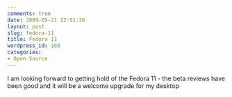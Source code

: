 ```yaml
---
comments: true
date: 2009-05-21 12:51:36
layout: post
slug: fedora-11
title: Fedora 11
wordpress_id: 168
categories:
- Open Source
---
```


I am looking forward to getting hold of the Fedora 11 - the beta reviews have been good and it will be a welcome upgrade for my desktop


